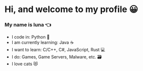# Hi, and welcome to my profile 😀
### My name is luna 👈

- I code in: Python 🐍
- I am currently learning: Java ☕
- I want to learn: C/C++, C#, JavaScript, Rust 💻
- I do: Games, Game Servers, Malware, etc. 🗃️
- I love cats 😻
